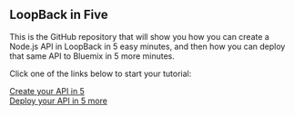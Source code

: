 ## LoopBack in Five

This is the GitHub repository that will show you how you can create a Node.js API in LoopBack in 5 easy minutes, and then how you can deploy that same API to Bluemix in 5 more minutes. 

Click one of the links below to start your tutorial:

[Create your API in 5](CREATE.md)  
[Deploy your API in 5 more](DEPLOY.md)

